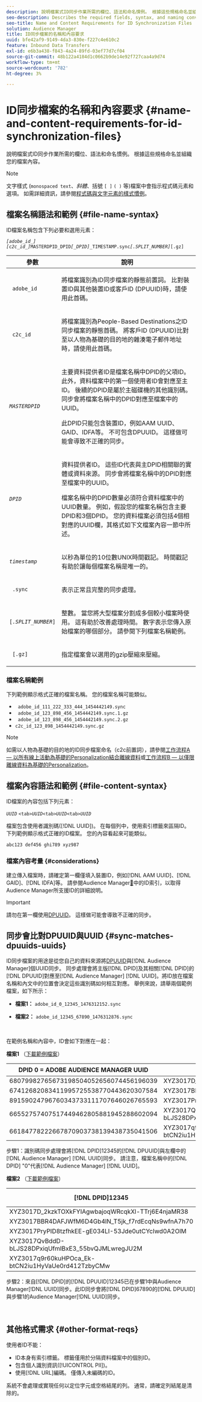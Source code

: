 ```yaml
---
description: 說明檔案式ID同步作業所需的欄位、語法和命名慣例。 根據這些規格命名並組織您的檔案內容。
seo-description: Describes the required fields, syntax, and naming conventions used for file-based ID synchronization. Name and organize your file contents according to these specifications.
seo-title: Name and Content Requirements for ID Synchronization Files
solution: Audience Manager
title: ID同步檔案的名稱和內容要求
uuid: bfe42af9-9149-4da3-830e-f227c4e610c2
feature: Inbound Data Transfers
exl-id: e6b3a438-f843-4a24-89fd-03ef77d7cf04
source-git-commit: 48b122a4184d1c0662b9de14e92f727caa4a9d74
workflow-type: tm+mt
source-wordcount: '782'
ht-degree: 3%

---
```


# ID同步檔案的名稱和內容要求 {#name-and-content-requirements-for-id-synchronization-files}

說明檔案式ID同步作業所需的欄位、語法和命名慣例。 根據這些規格命名並組織您的檔案內容。

>[!NOTE]
>
>文字樣式 (`monospaced text`、*斜體*、括號 `[ ]` `( )` 等)檔案中會指示程式碼元素和選項。 如需詳細資訊，請參閱[程式碼與文字元素的樣式慣例](../../../reference/code-style-elements.md)。

## 檔案名稱語法和範例 {#file-name-syntax}

<!-- c_file_based_id_sync.xml -->

ID檔案名稱包含下列必要和選用元素：

*`[adobe_id_]`* *`[c2c_id_]`*`MASTERDPID_DPID`*`[_DPID]`*`_TIMESTAMP.sync`*`[.SPLIT_NUMBER]`*`[.gz]`

<table id="table_727A465D7C38419CA0750EF32DEDA2FD"> 
 <thead> 
  <tr> 
   <th colname="col1" class="entry"> 參數 </th> 
   <th colname="col2" class="entry"> 說明 </th> 
  </tr> 
 </thead>
 <tbody> 
  <tr> 
   <td colname="col1"> <p> <code> adobe_id</code> </p> </td> 
   <td colname="col2"> <p>將檔案識別為ID同步檔案的靜態前置詞。 比對裝置ID與其他裝置ID或客戶ID (DPUUID)時，請使用此首碼。  </p> </td> 
  </tr> 
  <tr> 
   <td colname="col1"> <p> <code> c2c_id</code> </p> </td> 
   <td colname="col2"> <p>將檔案識別為People-Based Destinations之ID同步檔案的靜態首碼。 將客戶ID (DPUUID)比對至以人物為基礎的目的地的雜湊電子郵件地址時，請使用此首碼。  </p> </td> 
  </tr> 
  <tr> 
   <td colname="col1"><code><i>MASTERDPID</i></code> </td> 
   <td colname="col2"> <p>主要資料提供者ID是檔案名稱中DPID的父項ID。 此外，資料檔案中的第一個使用者ID會對應至主ID。 後續的DPID是屬於主磁碟機的其他識別碼。 同步會將檔案名稱中的DPID對應至檔案中的UUID。</p> <p>此DPID只能包含裝置ID，例如AAM UUID、GAID、IDFA等。 不可包含DPUUID。 這樣做可能會導致不正確的同步。</p>  </td> 
  </tr> 
  <tr> 
   <td colname="col1"> <p> <code><i>DPID</i></code> </p> </td> 
   <td colname="col2"> <p>資料提供者ID。 這些ID代表與主DPID相關聯的實體或資料來源。 同步會將檔案名稱中的DPID對應至檔案中的UUID。 </p> <p>檔案名稱中的DPID數量必須符合資料檔案中的UUID數量。 例如，假設您的檔案名稱包含主要DPID和3個DPID。 您的資料檔案必須包括4個相對應的UUID欄，其格式如下文檔案內容一節中所述。 </p> </td> 
  </tr> 
  <tr> 
   <td colname="col1"><code><i>timestamp</i></code> </td> 
   <td colname="col2"> <p>以秒為單位的10位數UNIX時間戳記。 時間戳記有助於讓每個檔案名稱是唯一的。 </p> </td> 
  </tr> 
  <tr> 
   <td colname="col1"> <p> <code> .sync</code> </p> </td> 
   <td colname="col2"> <p>表示正常且完整的同步處理。 </p> </td> 
  </tr> 
  <tr> 
   <td colname="col1"> <p> <code>[<i>.SPLIT_NUMBER</i>]</code> </p> </td> 
   <td colname="col2"> <p>整數。 當您將大型檔案分割成多個較小檔案時使用。 這有助於改善處理時間。 數字表示您傳入原始檔案的哪個部分。 請參閱下列檔案名稱範例。 </p> </td> 
  </tr> 
  <tr> 
   <td colname="col1"> <p> <code> [.gz]</code> </p> </td> 
   <td colname="col2"> <p>指定檔案會以選用的gzip壓縮來壓縮。 </p> </td> 
  </tr> 
 </tbody> 
</table>

### 檔案名稱範例

下列範例顯示格式正確的檔案名稱。 您的檔案名稱可能類似。

<ul class="simplelist"> 
 <li> <code> adobe_id_111_222_333_444_1454442149.sync</code> </li> 
 <li> <code> adobe_id_123_898_456_1454442149.sync.1.gz</code> </li> 
 <li> <code> adobe_id_123_898_456_1454442149.sync.2.gz</code> </li> 
 <li> <code>c2c_id_123_898_1454442149.sync.gz</code> </li> 
</ul>

>[!NOTE]
> 如需以人物為基礎的目的地的ID同步檔案命名（c2c前置詞），請參閱[工作流程A — 以所有線上活動為基礎的Personalization結合離線資料](../../../features/destinations/people-based-destinations-workflow-combined.md)或[工作流程B — 以僅限離線資料為基礎的Personalization](../../../features/destinations/people-based-destinations-workflow-offline.md)。

## 檔案內容語法和範例 {#file-content-syntax}

ID檔案的內容包括下列元素：

*`UUID`* `<tab>`*`UUID`*`<tab>`*`UUID`*`<tab>`*`UUID`*

檔案包含使用者識別碼([!DNL UUID])。 在每個列中，使用索引標籤來區隔ID。 下列範例顯示格式正確的ID檔案。 您的內容看起來可能類似。

```
abc123 def456 ghi789 xyz987
```

### 檔案內容考量 {#considerations}

建立傳入檔案時，請確定第一欄僅填入裝置ID，例如[!DNL AAM UUID]、[!DNL GAID]、[!DNL IDFA]等。 請參閱Audience Manager[&#128279;](../../../reference/ids-in-aam.md)中的ID索引，以取得Audience Manager所支援ID的詳細說明。

>[!IMPORTANT]
>
>請勿在第一欄使用[DPUUID](../../../reference/ids-in-aam.md)。 這樣做可能會導致不正確的同步。

## 同步會比對DPUUID與UUID {#sync-matches-dpuuids-uuids}

ID同步檔案的用途是從您自己的資料來源將[DPUUID](../../../reference/ids-in-aam.md)與[!DNL Audience Manager]個UUID同步。 同步處理會將主版[!DNL DPID]及其相關[!DNL DPID]的[!DNL DPUUID]對應至[!DNL Audience Manager] [!DNL UUID]。將ID放在檔案名稱和內文中的位置會決定這些識別碼如何相互對應。 舉例來說，請舉兩個範例檔案，如下所示：

* **檔案1：** `adobe_id_0_12345_1476312152.sync`

* **檔案2：** `adobe_id_12345_67890_1476312876.sync`

<br/>

在範例名稱和內容中，ID會如下對應在一起：

**檔案1** （[下載範例檔案](assets/adobe_id_0_12345_1476312152.sync)）

| DPID 0 = ADOBE AUDIENCE MANAGER UUID | DPID12345定 |
|---|---|
| 68079982765673198504052656074456196039 | XYZ3017D_2kzkTOXkFYIAgwbajoqWRcqkXl-TTrj6E4njaMR38 |
| 67412682083411995725538770443620307584 | XYZ3017BBR4DAFJWfM6D4Gb4lN_T5jk_f7rdEcqNs9wfnA7h70 |
| 89159024796760343733111707646026765593 | XYZ3017PryPID8tzfhkEE-gE034LI-53Jde0utCYcIwd0A2OlM |
| 66552757407517449462805881945288602094 | XYZ3017QvBddD-bLJS28DPxiqUfmIBxE3_55bvQJMLwregJU2M |
| 66184778222667870903738139438735041506 | XYZ3017q9r60kuHPOca_Ek-btCN2iu1HyVaUe0rd412TzbyCMw |

步驟1：識別碼同步處理會將[!DNL DPID]12345的[!DNL DPUUID]與左欄中的[!DNL Audience Manager] [!DNL UUID]同步。 請注意，檔案名稱中的[!DNL DPID] &quot;0&quot;代表[!DNL Audience Manager] [!DNL UUID]。
<br/>

**檔案2** （[下載範例檔案](assets/adobe_id_12345_67890_1477846458.sync)）

| [!DNL DPID]12345 | [!DNL DPID]67890 |
|---|---|
| XYZ3017D_2kzkTOXkFYIAgwbajoqWRcqkXl-TTrj6E4njaMR38 | 4598060374 |
| XYZ3017BBR4DAFJWfM6D4Gb4lN_T5jk_f7rdEcqNs9wfnA7h70 | 4581274262 |
| XYZ3017PryPID8tzfhkEE-gE034LI-53Jde0utCYcIwd0A2OlM | 4392434426 |
| XYZ3017QvBddD-bLJS28DPxiqUfmIBxE3_55bvQJMLwregJU2M | 2351382994 |
| XYZ3017q9r60kuHPOca_Ek-btCN2iu1HyVaUe0rd412TzbyCMw | 4601584763 |

步驟2：來自[!DNL DPID]的[!DNL DPUUID]12345已在步驟1中與Audience Manager[!DNL UUID]同步。此ID同步會將[!DNL DPID]67890的[!DNL DPUUID]與步驟1的Audience Manager[!DNL UUID]同步。

<br/>

## 其他格式需求 {#other-format-reqs}

使用者ID不能：

* ID本身有索引標籤。 標籤僅用於分隔資料檔案中的個別ID。
* 包含個人識別資訊([!UICONTROL PII])。
* 使用[!DNL URL]編碼。 僅傳入未編碼的ID。

系統不會處理或實現任何以定位字元或空格結尾的列。 通常，請確定列結尾是清除的。

